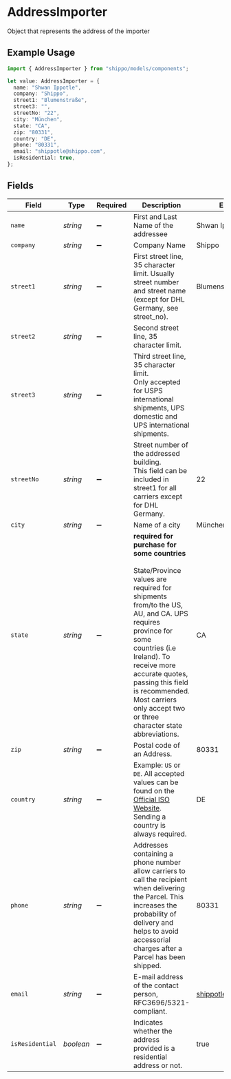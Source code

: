 # AddressImporter

Object that represents the address of the importer

## Example Usage

```typescript
import { AddressImporter } from "shippo/models/components";

let value: AddressImporter = {
  name: "Shwan Ippotle",
  company: "Shippo",
  street1: "Blumenstraße",
  street3: "",
  streetNo: "22",
  city: "München",
  state: "CA",
  zip: "80331",
  country: "DE",
  phone: "80331",
  email: "shippotle@shippo.com",
  isResidential: true,
};
```

## Fields

| Field                                                                                                                                                                                                                                                                                                                             | Type                                                                                                                                                                                                                                                                                                                              | Required                                                                                                                                                                                                                                                                                                                          | Description                                                                                                                                                                                                                                                                                                                       | Example                                                                                                                                                                                                                                                                                                                           |
| --------------------------------------------------------------------------------------------------------------------------------------------------------------------------------------------------------------------------------------------------------------------------------------------------------------------------------- | --------------------------------------------------------------------------------------------------------------------------------------------------------------------------------------------------------------------------------------------------------------------------------------------------------------------------------- | --------------------------------------------------------------------------------------------------------------------------------------------------------------------------------------------------------------------------------------------------------------------------------------------------------------------------------- | --------------------------------------------------------------------------------------------------------------------------------------------------------------------------------------------------------------------------------------------------------------------------------------------------------------------------------- | --------------------------------------------------------------------------------------------------------------------------------------------------------------------------------------------------------------------------------------------------------------------------------------------------------------------------------- |
| `name`                                                                                                                                                                                                                                                                                                                            | *string*                                                                                                                                                                                                                                                                                                                          | :heavy_minus_sign:                                                                                                                                                                                                                                                                                                                | First and Last Name of the addressee                                                                                                                                                                                                                                                                                              | Shwan Ippotle                                                                                                                                                                                                                                                                                                                     |
| `company`                                                                                                                                                                                                                                                                                                                         | *string*                                                                                                                                                                                                                                                                                                                          | :heavy_minus_sign:                                                                                                                                                                                                                                                                                                                | Company Name                                                                                                                                                                                                                                                                                                                      | Shippo                                                                                                                                                                                                                                                                                                                            |
| `street1`                                                                                                                                                                                                                                                                                                                         | *string*                                                                                                                                                                                                                                                                                                                          | :heavy_minus_sign:                                                                                                                                                                                                                                                                                                                | First street line, 35 character limit. Usually street number and street name (except for DHL Germany, see street_no).                                                                                                                                                                                                             | Blumenstraße                                                                                                                                                                                                                                                                                                                      |
| `street2`                                                                                                                                                                                                                                                                                                                         | *string*                                                                                                                                                                                                                                                                                                                          | :heavy_minus_sign:                                                                                                                                                                                                                                                                                                                | Second street line, 35 character limit.                                                                                                                                                                                                                                                                                           |                                                                                                                                                                                                                                                                                                                                   |
| `street3`                                                                                                                                                                                                                                                                                                                         | *string*                                                                                                                                                                                                                                                                                                                          | :heavy_minus_sign:                                                                                                                                                                                                                                                                                                                | Third street line, 35 character limit. <br/>Only accepted for USPS international shipments, UPS domestic and UPS international shipments.                                                                                                                                                                                         |                                                                                                                                                                                                                                                                                                                                   |
| `streetNo`                                                                                                                                                                                                                                                                                                                        | *string*                                                                                                                                                                                                                                                                                                                          | :heavy_minus_sign:                                                                                                                                                                                                                                                                                                                | Street number of the addressed building. <br/>This field can be included in street1 for all carriers except for DHL Germany.                                                                                                                                                                                                      | 22                                                                                                                                                                                                                                                                                                                                |
| `city`                                                                                                                                                                                                                                                                                                                            | *string*                                                                                                                                                                                                                                                                                                                          | :heavy_minus_sign:                                                                                                                                                                                                                                                                                                                | Name of a city                                                                                                                                                                                                                                                                                                                    | München                                                                                                                                                                                                                                                                                                                           |
| `state`                                                                                                                                                                                                                                                                                                                           | *string*                                                                                                                                                                                                                                                                                                                          | :heavy_minus_sign:                                                                                                                                                                                                                                                                                                                | **required for purchase for some countries**<br><br/>State/Province values are required for shipments from/to the US, AU, and CA. UPS requires province for some <br/>countries (i.e Ireland). To receive more accurate quotes, passing this field is recommended. Most carriers <br/>only accept two or three character state abbreviations. | CA                                                                                                                                                                                                                                                                                                                                |
| `zip`                                                                                                                                                                                                                                                                                                                             | *string*                                                                                                                                                                                                                                                                                                                          | :heavy_minus_sign:                                                                                                                                                                                                                                                                                                                | Postal code of an Address.                                                                                                                                                                                                                                                                                                        | 80331                                                                                                                                                                                                                                                                                                                             |
| `country`                                                                                                                                                                                                                                                                                                                         | *string*                                                                                                                                                                                                                                                                                                                          | :heavy_minus_sign:                                                                                                                                                                                                                                                                                                                | Example: `US` or `DE`. All accepted values can be found on the <br/><a href="http://www.iso.org/" target="blank">Official ISO Website</a>.<br/>Sending a country is always required.                                                                                                                                              | DE                                                                                                                                                                                                                                                                                                                                |
| `phone`                                                                                                                                                                                                                                                                                                                           | *string*                                                                                                                                                                                                                                                                                                                          | :heavy_minus_sign:                                                                                                                                                                                                                                                                                                                | Addresses containing a phone number allow carriers to call the recipient when delivering the Parcel. This <br/>increases the probability of delivery and helps to avoid accessorial charges after a Parcel has been shipped.                                                                                                      | 80331                                                                                                                                                                                                                                                                                                                             |
| `email`                                                                                                                                                                                                                                                                                                                           | *string*                                                                                                                                                                                                                                                                                                                          | :heavy_minus_sign:                                                                                                                                                                                                                                                                                                                | E-mail address of the contact person, RFC3696/5321-compliant.                                                                                                                                                                                                                                                                     | shippotle@shippo.com                                                                                                                                                                                                                                                                                                              |
| `isResidential`                                                                                                                                                                                                                                                                                                                   | *boolean*                                                                                                                                                                                                                                                                                                                         | :heavy_minus_sign:                                                                                                                                                                                                                                                                                                                | Indicates whether the address provided is a residential address or not.                                                                                                                                                                                                                                                           | true                                                                                                                                                                                                                                                                                                                              |